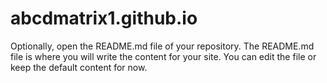 # abcdmatrix1.github.io
Optionally, open the README.md file of your repository. 
The README.md file is where you will write the content for your site. 
You can edit the file or keep the default content for now.
